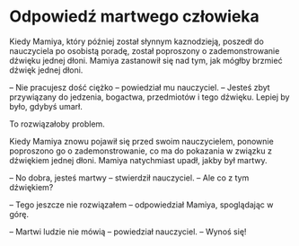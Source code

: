 # Odpowiedź martwego człowieka

Kiedy Mamiya, który później został słynnym kaznodzieją, poszedł do nauczyciela po osobistą poradę, został poproszony o zademonstrowanie dźwięku jednej dłoni. Mamiya zastanowił się nad tym, jak mógłby brzmieć dźwięk jednej dłoni.

– Nie pracujesz dość ciężko – powiedział mu nauczyciel. – Jesteś zbyt przywiązany do jedzenia, bogactwa, przedmiotów i tego dźwięku. Lepiej by było, gdybyś umarł.

To rozwiązałoby problem.

Kiedy Mamiya znowu pojawił się przed swoim nauczycielem, ponownie poproszono go o zademonstrowanie, co ma do pokazania w związku z dźwiękiem jednej dłoni. Mamiya natychmiast upadł, jakby był martwy.

– No dobra, jesteś martwy – stwierdził nauczyciel. – Ale co z tym dźwiękiem?

– Tego jeszcze nie rozwiązałem – odpowiedział Mamiya, spoglądając w górę.

– Martwi ludzie nie mówią – powiedział nauczyciel. – Wynoś się!

